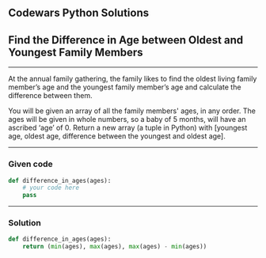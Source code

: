 
Codewars Python Solutions
---
## Find the Difference in Age between Oldest and Youngest Family Members <br>
---
At the annual family gathering, the family likes to find the oldest living family member’s age and the youngest family member’s age and calculate the difference between them.

You will be given an array of all the family members' ages, in any order. The ages will be given in whole numbers, so a baby of 5 months, will have an ascribed ‘age’ of 0. Return a new array (a tuple in Python) with [youngest age, oldest age, difference between the youngest and oldest age].

---
### Given code
```python
def difference_in_ages(ages):
    # your code here
    pass
```
---
### Solution
```python
def difference_in_ages(ages):
    return (min(ages), max(ages), max(ages) - min(ages))
```
